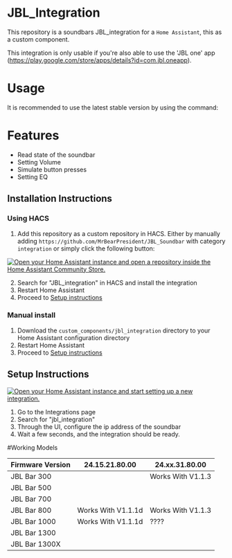 JBL_Integration
===========================================

This repository is a soundbars JBL_integration for a `Home Assistant`, this as a custom component.

This integration is only usable if you're also able to use the 'JBL one' app (https://play.google.com/store/apps/details?id=com.jbl.oneapp). 




Usage
=====


It is recommended to use the latest stable version by using the command:



Features
========
- Read state of the soundbar
- Setting Volume
- Simulate button presses
- Setting EQ

## Installation Instructions

### Using HACS

1. Add this repository as a custom repository in HACS. Either by manually adding `https://github.com/MrBearPresident/JBL_Soundbar` with category `integration` or simply click the following button:

[![Open your Home Assistant instance and open a repository inside the Home Assistant Community Store.](https://my.home-assistant.io/badges/hacs_repository.svg)](https://my.home-assistant.io/redirect/hacs_repository/?owner=MrBearPresident&repository=JBL_Soundbar&category=integration)

2. Search for "JBL_integration" in HACS and install the integration
3. Restart Home Assistant
4. Proceed to [Setup instructions](#setup-instructions)

### Manual install

1. Download the `custom_components/jbl_integration` directory to your Home Assistant configuration directory
2. Restart Home Assistant
3. Proceed to [Setup instructions](#setup-instructions)

## Setup Instructions

[![Open your Home Assistant instance and start setting up a new integration.](https://my.home-assistant.io/badges/config_flow_start.svg)](https://my.home-assistant.io/redirect/config_flow_start/?domain=jbl_integration)

1. Go to the Integrations page
2. Search for "jbl_integration"
3. Through the UI, configure the ip address of the soundbar 
4. Wait a few seconds, and the integration should be ready.



#Working Models


| Firmware Version | 24.15.21.80.00 | 24.xx.31.80.00 |
| ------------- | ------------- |------------- |
| JBL Bar 300 | |Works With V1.1.3 |
| JBL Bar 500 | | |
| JBL Bar 700 | | |
| JBL Bar 800 | Works With V1.1.1d |Works With V1.1.3 |
| JBL Bar 1000 |  Works With V1.1.1d|???? |
| JBL Bar 1300 | | |
| JBL Bar 1300X | | |
